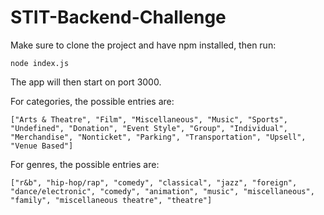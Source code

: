 # STIT-Backend-Challenge

Make sure to clone the project and have npm installed, then run:
```
node index.js
```
The app will then start on port 3000.



For categories, the possible entries are:
```
["Arts & Theatre", "Film", "Miscellaneous", "Music", "Sports", "Undefined", "Donation", "Event Style", "Group", "Individual", "Merchandise", "Nonticket", "Parking", "Transportation", "Upsell", "Venue Based"]
```

For genres, the possible entries are:
```
["r&b", "hip-hop/rap", "comedy", "classical", "jazz", "foreign", "dance/electronic", "comedy", "animation", "music", "miscellaneous", "family", "miscellaneous theatre", "theatre"]
```
